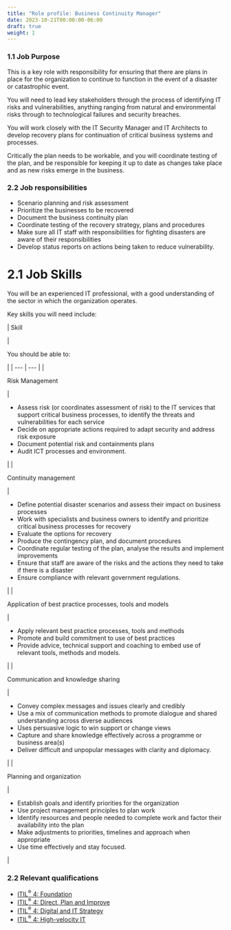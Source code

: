 ```yaml
---
title: "Role profile: Business Continuity Manager"
date: 2023-10-21T00:00:00-06:00
draft: true
weight: 1
---
```


### 1.1 Job Purpose

This is a key role with responsibility for ensuring that there are plans in place for the organization to continue to function in the event of a disaster or catastrophic event.

You will need to lead key stakeholders through the process of identifying IT risks and vulnerabilities, anything ranging from natural and environmental risks through to technological failures and security breaches.

You will work closely with the IT Security Manager and IT Architects to develop recovery plans for continuation of critical business systems and processes.

Critically the plan needs to be workable, and you will coordinate testing of the plan, and be responsible for keeping it up to date as changes take place and as new risks emerge in the business.

### 2.2 Job responsibilities

* Scenario planning and risk assessment
* Prioritize the businesses to be recovered
* Document the business continuity plan
* Coordinate testing of the recovery strategy, plans and procedures
* Make sure all IT staff with responsibilities for fighting disasters are aware of their responsibilities
* Develop status reports on actions being taken to reduce vulnerability.

# 2.1 Job Skills

You will be an experienced IT professional, with a good understanding of the sector in which the organization operates.

Key skills you will need include:

| 
Skill

 | 

You should be able to:

 |
| --- | --- |
| 

Risk Management

 | 

* Assess risk (or coordinates assessment of risk) to the IT services that support critical business processes, to identify the threats and vulnerabilities for each service
* Decide on appropriate actions required to adapt security and address risk exposure
* Document potential risk and containments plans
* Audit ICT processes and environment.

 |
| 

Continuity management

 | 

* Define potential disaster scenarios and assess their impact on business processes
* Work with specialists and business owners to identify and prioritize critical business processes for recovery
* Evaluate the options for recovery
* Produce the contingency plan, and document procedures
* Coordinate regular testing of the plan, analyse the results and implement improvements
* Ensure that staff are aware of the risks and the actions they need to take if there is a disaster
* Ensure compliance with relevant government regulations.

 |
| 

Application of best practice processes, tools and models

 | 

* Apply relevant best practice processes, tools and methods
* Promote and build commitment to use of best practices
* Provide advice, technical support and coaching to embed use of relevant tools, methods and models.

 |
| 

Communication and knowledge sharing

 | 

* Convey complex messages and issues clearly and credibly
* Use a mix of communication methods to promote dialogue and shared understanding across diverse audiences
* Uses persuasive logic to win support or change views
* Capture and share knowledge effectively across a programme or business area(s)
* Deliver difficult and unpopular messages with clarity and diplomacy.

 |
| 

Planning and organization

 | 

* Establish goals and identify priorities for the organization
* Use project management principles to plan work
* Identify resources and people needed to complete work and factor their availability into the plan
* Make adjustments to priorities, timelines and approach when appropriate
* Use time effectively and stay focused.

 |

### 2.2 Relevant qualifications

* [ITIL<sup>®</sup> 4: Foundation](https://www.axelos.com/certifications/itil-service-management/itil-4-foundation)
* [ITIL<sup>®</sup> 4: Direct, Plan and Improve](https://www.axelos.com/certifications/itil-service-management/managing-professional/direct-plan-and-improve)
* [ITIL<sup>®</sup> 4: Digital and IT Strategy](https://www.axelos.com/certifications/itil-service-management/strategic-leader/digital-and-it-strategy)
* [ITIL<sup>®</sup> 4: High-velocity IT](https://www.axelos.com/certifications/itil-service-management/managing-professional/high-velocity-it)
